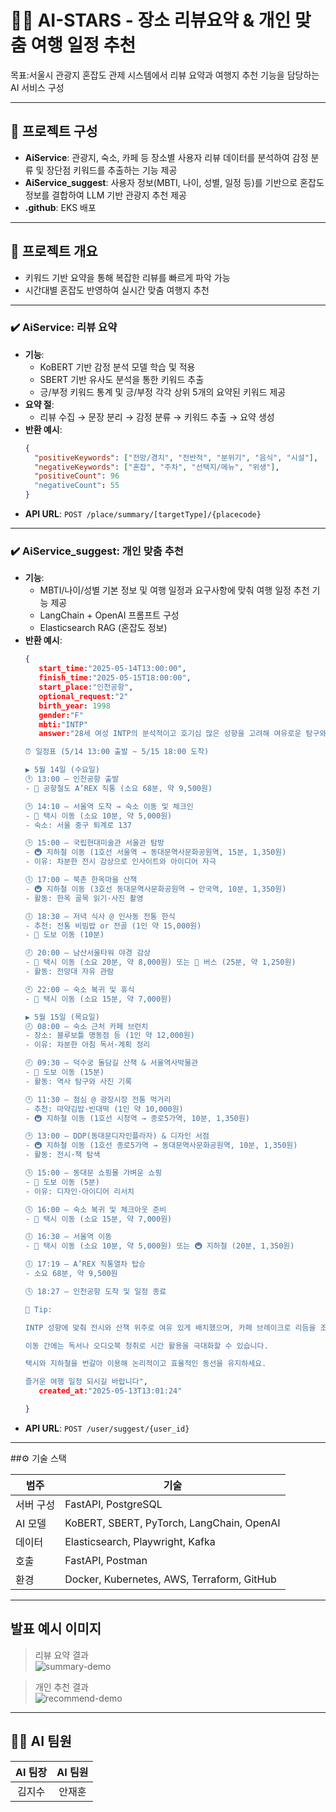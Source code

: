 # 🧑‍💻 AI-STARS - 장소 리뷰요약 & 개인 맞춤 여행 일정 추천

목표:서울시 관광지 혼잡도 관제 시스템에서 리뷰 요약과 여행지 추천 기능을 담당하는 AI 서비스 구성

---

## 🧩 프로젝트 구성

- **AiService**: 관광지, 숙소, 카페 등 장소별 사용자 리뷰 데이터를 분석하여 감정 분류 및 장단점 키워드를 추출하는 기능 제공
- **AiService_suggest**: 사용자 정보(MBTI, 나이, 성별, 일정 등)를 기반으로 혼잡도 정보를 결합하여 LLM 기반 관광지 추천 제공
- **.github**: EKS 배포

---

## 📌 프로젝트 개요

- 키워드 기반 요약을 통해 복잡한 리뷰를 빠르게 파악 가능
- 시간대별 혼잡도 반영하여 실시간 맞춤 여행지 추천

---
### ✔️ AiService: 리뷰 요약

- **기능**: 
  - KoBERT 기반 감정 분석 모델 학습 및 적용
  - SBERT 기반 유사도 분석을 통한 키워드 추출
  - 긍/부정 키워드 통계 및 긍/부정 각각 상위 5개의 요약된 키워드 제공
- **요약 절**:
  - 리뷰 수집 → 문장 분리 → 감정 분류 → 키워드 추출 → 요약 생성
- **반환 예시**:
  ```json
  {
    "positiveKeywords": ["전망/경치", "전반적", "분위기", "음식", "시설"],
    "negativeKeywords": ["혼잡", "주차", "선택지/메뉴", "위생"],
    "positiveCount": 96
    "negativeCount": 55
  }
  ```
- **API URL**: `POST /place/summary/[targetType]/{placecode}`

---

### ✔️ AiService_suggest: 개인 맞춤 추천

- **기능**:
  - MBTI/나이/성별 기본 정보 및 여행 일정과 요구사항에 맞춰 여행 일정 추천 기능 제공
  - LangChain + OpenAI 프롬프트 구성
  - Elasticsearch RAG (혼잡도 정보)
- **반환 예시**:
  ```json
  {
     start_time:"2025-05-14T13:00:00",
     finish_time:"2025-05-15T18:00:00",
     start_place:"인천공항",
     optional_request:"2"
     birth_year: 1998
     gender:"F"
     mbti:"INTP"
     answer:"28세 여성 INTP의 분석적이고 호기심 많은 성향을 고려해 여유로운 탐구와 깔끔한 동선으로 구성한 서울 예행 일정입니다.
  
  ⏰ 일정표 (5/14 13:00 출발 ~ 5/15 18:00 도착)
  
  ▶ 5월 14일 (수요일)
  🕐 13:00 – 인천공항 출발
  - 🚆 공항철도 A’REX 직통 (소요 68분, 약 9,500원)
  
  🕑 14:10 – 서울역 도착 → 숙소 이동 및 체크인
  - 🚕 택시 이동 (소요 10분, 약 5,000원)
  - 숙소: 서울 중구 퇴계로 137
  
  🕒 15:00 – 국립현대미술관 서울관 탐방
  - 🚇 지하철 이동 (1호선 서울역 → 동대문역사문화공원역, 15분, 1,350원)
  - 이유: 차분한 전시 감상으로 인사이트와 아이디어 자극
  
  🕔 17:00 – 북촌 한옥마을 산책
  - 🚇 지하철 이동 (3호선 동대문역사문화공원역 → 안국역, 10분, 1,350원)
  - 활동: 한옥 골목 읽기·사진 촬영
  
  🕕 18:30 – 저녁 식사 @ 인사동 전통 한식
  - 추천: 전통 비빔밥 or 전골 (1인 약 15,000원)
  - 🚶 도보 이동 (10분)
  
  🕗 20:00 – 남산서울타워 야경 감상
  - 🚕 택시 이동 (소요 20분, 약 8,000원) 또는 🚌 버스 (25분, 약 1,250원)
  - 활동: 전망대 자유 관람
  
  🕙 22:00 – 숙소 복귀 및 휴식
  - 🚕 택시 이동 (소요 15분, 약 7,000원)
  
  ▶ 5월 15일 (목요일)
  🕗 08:00 – 숙소 근처 카페 브런치
  - 장소: 블루보틀 명동점 등 (1인 약 12,000원)
  - 이유: 차분한 아침 독서·계획 정리
  
  🕘 09:30 – 덕수궁 돌담길 산책 & 서울역사박물관
  - 🚶 도보 이동 (15분)
  - 활동: 역사 탐구와 사진 기록
  
  🕛 11:30 – 점심 @ 광장시장 전통 먹거리
  - 추천: 마약김밥·빈대떡 (1인 약 10,000원)
  - 🚇 지하철 이동 (1호선 시청역 → 종로5가역, 10분, 1,350원)
  
  🕑 13:00 – DDP(동대문디자인플라자) & 디자인 서점
  - 🚇 지하철 이동 (1호선 종로5가역 → 동대문역사문화공원역, 10분, 1,350원)
  - 활동: 전시·책 탐색
  
  🕓 15:00 – 동대문 쇼핑몰 가벼운 쇼핑
  - 🚶 도보 이동 (5분)
  - 이유: 디자인·아이디어 리서치
  
  🕔 16:00 – 숙소 복귀 및 체크아웃 준비
  - 🚕 택시 이동 (소요 15분, 약 7,000원)
  
  🕕 16:30 – 서울역 이동
  - 🚕 택시 이동 (소요 10분, 약 5,000원) 또는 🚇 지하철 (20분, 1,350원)
  
  🕕 17:19 – A’REX 직통열차 탑승
  - 소요 68분, 약 9,500원
  
  🕓 18:27 – 인천공항 도착 및 일정 종료
  
  📌 Tip:
  
  INTP 성향에 맞춰 전시와 산책 위주로 여유 있게 배치했으며, 카페 브레이크로 리듬을 조절하세요.
  
  이동 간에는 독서나 오디오북 청취로 시간 활용을 극대화할 수 있습니다.
  
  택시와 지하철을 번갈아 이용해 논리적이고 효율적인 동선을 유지하세요.
  
  즐거운 여행 일정 되시길 바랍니다",
     created_at:"2025-05-13T13:01:24"
  
  }
  ```
- **API URL**: `POST /user/suggest/{user_id}`

---

##⚙️ 기술 스택

| 범주 | 기술 |
|--|--|
| 서버 구성 | FastAPI, PostgreSQL |
| AI 모델 | KoBERT, SBERT, PyTorch, LangChain, OpenAI |
| 데이터 | Elasticsearch, Playwright, Kafka |
| 호출 | FastAPI, Postman |
| 환경 | Docker, Kubernetes, AWS, Terraform, GitHub |

---


## 발표 예시 이미지

> 리뷰 요약 결과  
![summary-demo](images/summary_result.png)

> 개인 추천 결과  
![recommend-demo](images/recommend_result.png)

---

## 💁‍♂️ AI 팀원
|AI 팀장|AI 팀원|
|:---:|:---:|
|김지수|안재훈|
